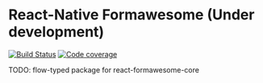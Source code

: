# React-Native Formawesome (Under development)

[![Build Status](https://travis-ci.org/MAKARD/react-native-formawesome.svg?branch=master)](https://travis-ci.org/MAKARD/react-formawesome-core)
[![Code coverage](https://codecov.io/gh/MAKARD/react-native-formawesome/branch/master/graphs/badge.svg)](https://codecov.io/gh/MAKARD/react-formawesome-core/branch/master)

TODO: flow-typed package for react-formawesome-core
